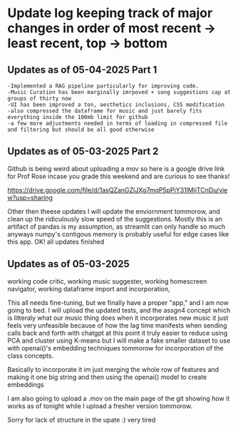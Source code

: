 # Update log keeping track of major changes in order of most recent -> least recent, top -> bottom

## Updates as of 05-04-2025 Part 1
    -Implemented a RAG pipeline particularly for improving code.
    -Music Curation has been marginally imrpoved + song suggestions cap at groups of thirty now
    -UI has been improved a ton, aesthetics inclusions, CSS modification
    -also compressed the dataframe for music and just barely fits everything inside the 100mb limit for github
    -a few more adjustments needed in terms of loading in compressed file and filtering but should be all good otherwise
     

## Updates as of 05-03-2025 Part 2
 
 Github is being weird about uploading a mov so here is a google drive link for Prof Rose incase you grade this weekend and are curious to see thanks!
 
 https://drive.google.com/file/d/1asQZanGZlJXg7mqP5pPiY31lMijTCnDu/view?usp=sharing
 
 Other then theese updates I will update the enviornment tommorow, and clean up the ridiculously slow speed of the suggestions. Mostly this is an artifact of pandas is my assumption, as streamlit can only handle so much anyways numpy's contigous memory is probably useful for edge cases like this app. OK! all updates finished
 
 
 
 ## Updates as of 05-03-2025
 
 working code critic, 
 working music suggester, 
 working homescreen navigator,
 working dataframe import and incorporation,
 
 This all needs fine-tuning, but we finally have a proper "app," and I am now going to bed. I will upload the updated tests, and the assgn4 concept which is litteraly what our music thing does when it incorporates new music it just feels very unfeasible because of how the lag time manifests when sending calls back and forth with chatgpt at this point it truly easier to reduce using PCA and cluster using K-means but I will make a fake smaller dataset to use with openai()'s embedding techniques tommorow for incorporation of the class concepts.
 
 Basically to incorporate it im just merging the whole row of features and making it one big string and then using the openai() model to create embeddings
 
 I am also going to upload a .mov on the main page of the git showing how it works as of tonight while I upload a fresher version tommorow.
 
 Sorry for lack of structure in the upate :) very tired

